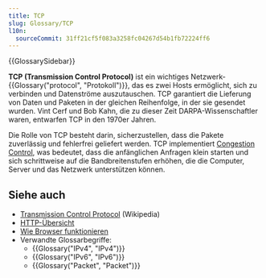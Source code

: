 ```yaml
---
title: TCP
slug: Glossary/TCP
l10n:
  sourceCommit: 31ff21cf5f083a3258fc04267d54b1fb72224ff6
---
```


{{GlossarySidebar}}

**TCP (Transmission Control Protocol)** ist ein wichtiges Netzwerk-{{Glossary("protocol", "Protokoll")}}, das es zwei Hosts ermöglicht, sich zu verbinden und Datenströme auszutauschen. TCP garantiert die Lieferung von Daten und Paketen in der gleichen Reihenfolge, in der sie gesendet wurden. Vint Cerf und Bob Kahn, die zu dieser Zeit DARPA-Wissenschaftler waren, entwarfen TCP in den 1970er Jahren.

Die Rolle von TCP besteht darin, sicherzustellen, dass die Pakete zuverlässig und fehlerfrei geliefert werden. TCP implementiert [Congestion Control](https://en.wikipedia.org/wiki/TCP_congestion_control), was bedeutet, dass die anfänglichen Anfragen klein starten und sich schrittweise auf die Bandbreitenstufen erhöhen, die die Computer, Server und das Netzwerk unterstützen können.

## Siehe auch

- [Transmission Control Protocol](https://en.wikipedia.org/wiki/Transmission_Control_Protocol) (Wikipedia)
- [HTTP-Übersicht](/de/docs/Web/HTTP/Overview)
- [Wie Browser funktionieren](/de/docs/Web/Performance/Guides/How_browsers_work)
- Verwandte Glossarbegriffe:
  - {{Glossary("IPv4", "IPv4")}}
  - {{Glossary("IPv6", "IPv6")}}
  - {{Glossary("Packet", "Packet")}}
